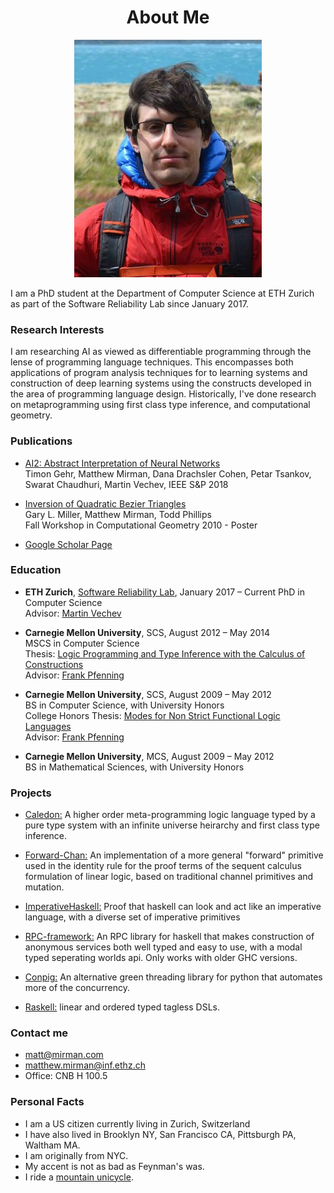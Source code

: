 <h1><center> About Me </center></h1>
<center><img src="/images/matthew_mirman.jpg" /></center>


I am a PhD student at the Department of Computer Science at ETH Zurich as part of the Software Reliability Lab since January 2017.

### Research Interests ###

I am researching AI as viewed as differentiable programming through the lense of programming language techniques. This encompasses both applications of program analysis techniques for to learning systems and construction of deep learning systems using the constructs developed in the area of programming language design. Historically, I've done research on metaprogramming using first class type inference, and computational geometry.

### Publications ###

* [AI2: Abstract Interpretation of Neural Networks](http://ai2.ethz.ch/)  
  Timon Gehr, Matthew Mirman, Dana Drachsler Cohen, Petar Tsankov, Swarat Chaudhuri, Martin Vechev,
  IEEE S&P 2018

* [Inversion of Quadratic Bezier Triangles](http://www.ams.sunysb.edu/~jsbm/fwcg10/papers/p04.pdf)  
  Gary L. Miller, Matthew Mirman, Todd Phillips  
  Fall Workshop in Computational Geometry 2010 - Poster

* [Google Scholar Page](https://scholar.google.com/citations?user=ovm4iLwAAAAJ&hl=en)

### Education ###

* __ETH Zurich__, [Software Reliability Lab](https://www.srl.inf.ethz.ch/), January 2017 – Current
  PhD in Computer Science  
  Advisor: [Martin Vechev](https://www.srl.inf.ethz.ch/vechev.php)

* __Carnegie Mellon University__, SCS, August 2012 – May 2014  
  MSCS in Computer Science  
  Thesis: [Logic Programming and Type Inference with the Calculus of Constructions](/images/CMU-CS-14-110.pdf)  
  Advisor: [Frank Pfenning](http://www.cs.cmu.edu/~fp/)

* __Carnegie Mellon University__, SCS, August 2009 – May 2012  
  BS in Computer Science, with University Honors  
  College Honors Thesis: [Modes for Non Strict Functional Logic Languages](/images/undergrad_thesis.pdf)  
  Advisor: [Frank Pfenning](http://www.cs.cmu.edu/~fp/)

* __Carnegie Mellon University__, MCS, August 2009 – May 2012  
  BS in Mathematical Sciences, with University Honors

### Projects ###

* [Caledon:](https://github.com/mmirman/caledon)
A higher order meta-programming logic language typed by a pure type system with an infinite universe heirarchy and first class type inference.

* [Forward-Chan:](https://github.com/mmirman/forward-chan) 
An implementation of a more general "forward" primitive used in the identity rule for the proof terms of the sequent calculus formulation of linear logic, based on traditional channel primitives and mutation.

* [ImperativeHaskell:](https://github.com/mmirman/imperativehaskell) 
Proof that haskell can look and act like an imperative language, with a diverse set of imperative primitives

* [RPC-framework:](https://github.com/mmirman/rpc-framework) 
An RPC library for haskell that makes construction of anonymous services both well typed and easy to use, with a modal typed seperating worlds api. Only works with older GHC versions.

* [Conpig:](https://github.com/mmirman/conpig) 
An alternative green threading library for python that automates more of the concurrency.

* [Raskell:](https://github.com/mmirman/raskell) 
linear and ordered typed tagless DSLs.

### Contact me 

* [matt@mirman.com](mailto:matt@mirman.com)
* [matthew.mirman@inf.ethz.ch](mailto:matthew.mirman@inf.ethz.ch)
* Office: CNB H 100.5


### Personal Facts ###

* I am a US citizen currently living in Zurich, Switzerland
* I have also lived in Brooklyn NY, San Francisco CA, Pittsburgh PA, Waltham MA.
* I am originally from NYC.
* My accent is not as bad as Feynman's was. 
* I ride a [mountain unicycle](https://www.youtube.com/watch?v=GUZuyMVdVcc).
